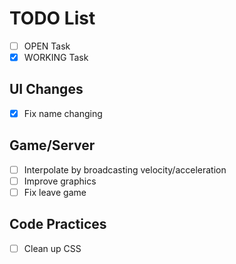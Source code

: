 # TODO List

-  [ ] OPEN Task
-  [x] WORKING Task

## UI Changes

-  [x] Fix name changing

## Game/Server

-  [ ] Interpolate by broadcasting velocity/acceleration
-  [ ] Improve graphics
-  [ ] Fix leave game

## Code Practices

-  [ ] Clean up CSS

